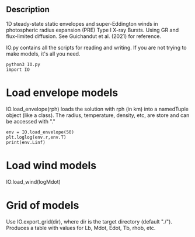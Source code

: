 ## Description

1D steady-state static envelopes and super-Eddington winds in photospheric radius expansion (PRE) Type I X-ray Bursts. Using GR and flux-limited diffusion. See Guichandut et al. (2021) for reference.

IO.py contains all the scripts for reading and writing. If you are not trying to make models, it's all you need.

    python3 IO.py
    import IO


# Load envelope models
IO.load_envelope(rph) loads the solution with rph (in km) into a namedTuple object (like a class). The radius, temperature, density, etc, are store and can be accessed with "."

    env = IO.load_envelope(50)
    plt.loglog(env.r,env.T)
    print(env.Linf)

# Load wind models
IO.load_wind(logMdot)

# Grid of models
Use IO.export_grid(dir), where dir is the target directory (default "./"). Produces a table with values for Lb, Mdot, Edot, Tb, rhob, etc.
